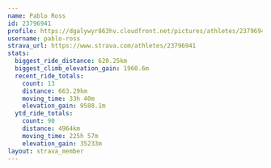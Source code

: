 ```yaml
---
name: Pablo Ross
id: 23796941
profile: https://dgalywyr863hv.cloudfront.net/pictures/athletes/23796941/14615399/1/large.jpg
username: pablo-ross
strava_url: https://www.strava.com/athletes/23796941
stats:
  biggest_ride_distance: 620.25km
  biggest_climb_elevation_gain: 1960.6m
  recent_ride_totals:
    count: 13
    distance: 663.29km
    moving_time: 33h 40m
    elevation_gain: 9588.1m
  ytd_ride_totals:
    count: 90
    distance: 4964km
    moving_time: 225h 57m
    elevation_gain: 35233m
layout: strava_member
--- 
```

